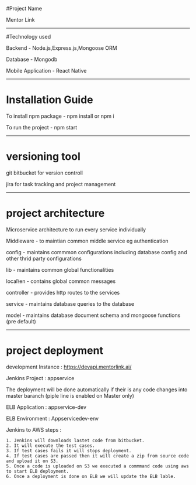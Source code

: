 


#Project Name
 
 Mentor Link 

 -----------------------------------------------------------------------------------------------------

 #Technology used

 Backend - Node.js,Express.js,Mongoose ORM

 Database - Mongodb

 Mobile Application - React Native

 ------------------------------------------------------------------------------------------------------

 # Installation Guide

 To install npm package - npm install or npm i

 To run the project - npm start

 -------------------------------------------------------------------------------------------------------
 # versioning tool

 git bitbucket for version controll

 jira for task tracking and project management

 -------------------------------------------------------------------------------------------------------

 # project architecture

 Microservice architecture to run every service individually

 Middleware - to maintian common middle service eg authentication

 config - maintains commmon configurations including database config and other thrid party configurations

 lib - maintains common global functionalities

 local\en - contains global common messages

 controller - provides http routes to the services

 service - maintains database queries to the database

 model - maintains database document schema and mongoose functions (pre default)

  -------------------------------------------------------------------------------------------------------

 # project deployment 
  
  development Instance : https://devapi.mentorlink.ai/

  Jenkins Project : appservice

  The deployment will be done automatically if their is any code changes into master baranch (piple line is enabled on Master only)
  
  ELB Application : appservice-dev
  
  ELB Environment : Appservicedev-env

  Jenkins to AWS steps :
    
    1. Jenkins will downloads lastet code from bitbucket.
    2. It will execute the test cases.
    3. If test cases fails it will stops deployment.
    4. If test cases are passed then it will create a zip from source code and upload it on S3.
    5. Once a code is uploaded on S3 we executed a commmand code using aws to start ELB deployment.
    6. Once a deployment is done on ELB we will update the ELB lable. 
